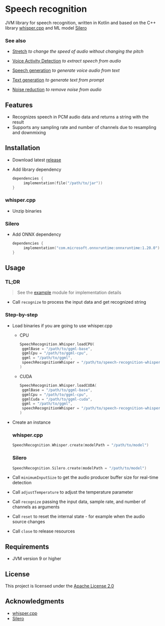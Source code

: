 # Speech recognition

JVM library for speech recognition, written in Kotlin and based on the C++
library [whisper.cpp](https://github.com/ggerganov/whisper.cpp) and ML
model [Silero](https://github.com/snakers4/silero-models)

### See also

- [Stretch](https://github.com/numq/stretch) *to change the speed of audio without changing the pitch*


- [Voice Activity Detection](https://github.com/numq/voice-activity-detection) *to extract speech from audio*


- [Speech generation](https://github.com/numq/speech-generation) *to generate voice audio from text*


- [Text generation](https://github.com/numq/text-generation) *to generate text from prompt*


- [Noise reduction](https://github.com/numq/noise-reduction) *to remove noise from audio*

## Features

- Recognizes speech in PCM audio data and returns a string with the result
- Supports any sampling rate and number of channels due to resampling and downmixing

## Installation

- Download latest [release](https://github.com/numq/speech-recognition/releases)

- Add library dependency
   ```kotlin
   dependencies {
        implementation(file("/path/to/jar"))
   }
   ```

### whisper.cpp

- Unzip binaries

### Silero

- Add ONNX dependency
   ```kotlin
   dependencies {
        implementation("com.microsoft.onnxruntime:onnxruntime:1.20.0")
   }
   ```

## Usage

### TL;DR

> See the [example](example) module for implementation details

- Call `recognize` to process the input data and get recognized string

### Step-by-step

- Load binaries if you are going to use whisper.cpp
    - CPU
       ```kotlin
       SpeechRecognition.Whisper.loadCPU(
        ggmlBase = "/path/to/ggml-base", 
        ggmlCpu = "/path/to/ggml-cpu",
        ggml = "/path/to/ggml",
        speechRecognitionWhisper = "/path/to/speech-recognition-whisper",
      )
       ```
    - CUDA
       ```kotlin
       SpeechRecognition.Whisper.loadCUDA(
        ggmlBase = "/path/to/ggml-base", 
        ggmlCpu = "/path/to/ggml-cpu",
        ggmlCuda = "/path/to/ggml-cuda",
        ggml = "/path/to/ggml",
        speechRecognitionWhisper = "/path/to/speech-recognition-whisper",
      )
       ```

- Create an instance

    ### whisper.cpp

     ```kotlin
     SpeechRecognition.Whisper.create(modelPath = "/path/to/model")
     ```
  
    ### Silero

    ```kotlin
    SpeechRecognition.Silero.create(modelPath = "/path/to/model")
    ```

- Call `minimumInputSize` to get the audio producer buffer size for real-time detection


- Call `adjustTemperature` to adjust the temperature parameter


- Call `recognize` passing the input data, sample rate, and number of channels as arguments


- Call `reset` to reset the internal state - for example when the audio source changes


- Call `close` to release resources

## Requirements

- JVM version 9 or higher

## License

This project is licensed under the [Apache License 2.0](LICENSE)

## Acknowledgments

- [whisper.cpp](https://github.com/ggerganov/whisper.cpp)
- [Silero](https://github.com/snakers4/silero-models)
